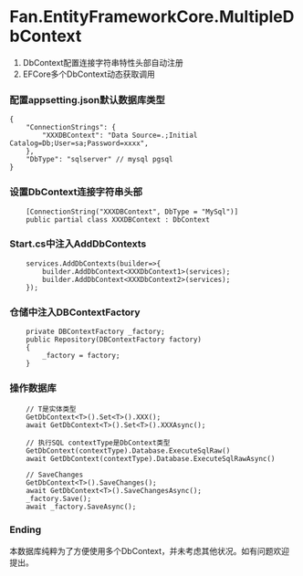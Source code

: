 # Fan.EntityFrameworkCore.MultipleDbContext
1. DbContext配置连接字符串特性头部自动注册
2. EFCore多个DbContext动态获取调用

### 配置appsetting.json默认数据库类型
```
{
    "ConnectionStrings": {
        "XXXDBContext": "Data Source=.;Initial Catalog=Db;User=sa;Password=xxxx",
    },
    "DbType": "sqlserver" // mysql pgsql
}
```
### 设置DbContext连接字符串头部
```
    [ConnectionString("XXXDBContext", DbType = "MySql")]
    public partial class XXXDBContext : DbContext
```
### Start.cs中注入AddDbContexts
```
    services.AddDbContexts(builder=>{
        builder.AddDbContext<XXXDbContext1>(services);
        builder.AddDbContext<XXXDbContext2>(services);
    });
```
### 仓储中注入DBContextFactory
```
    private DBContextFactory _factory;
    public Repository(DBContextFactory factory)
    {
        _factory = factory;
    }
```
### 操作数据库
```
    // T是实体类型
    GetDbContext<T>().Set<T>().XXX();
    await GetDbContext<T>().Set<T>().XXXAsync();

    // 执行SQL contextType是DbContext类型
    GetDbContext(contextType).Database.ExecuteSqlRaw()
    await GetDbContext(contextType).Database.ExecuteSqlRawAsync()

    // SaveChanges
    GetDbContext<T>().SaveChanges();
    await GetDbContext<T>().SaveChangesAsync();
    _factory.Save();
    await _factory.SaveAsync();
```
### Ending
本数据库纯粹为了方便使用多个DbContext，并未考虑其他状况。如有问题欢迎提出。
